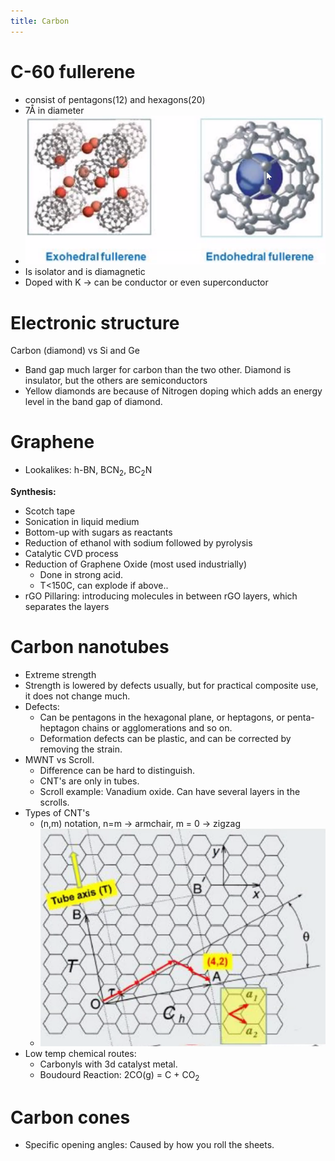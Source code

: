 ```yaml
---
title: Carbon
---
```

# C-60 fullerene
- consist of pentagons(12) and hexagons(20)
- 7Å in diameter
- ![](./static/KJM5020-images/fullerende_endo-exo.png)
- Is isolator and is diamagnetic
- Doped with K -> can be conductor or even superconductor

# Electronic structure
Carbon (diamond) vs Si and Ge
- Band gap much larger for carbon than the two other. Diamond is insulator, but the others are semiconductors
- Yellow diamonds are because of Nitrogen doping which adds an energy level in the band gap of diamond.

# Graphene
- Lookalikes: h-BN, BCN$_2$, BC$_2$N

**Synthesis:**
- Scotch tape
- Sonication in liquid medium
- Bottom-up with sugars as reactants
- Reduction of ethanol with sodium followed by pyrolysis
- Catalytic CVD process
- Reduction of Graphene Oxide (most used industrially)
	- Done in strong acid.
	- T<150C, can explode if above..
- rGO Pillaring: introducing molecules in between rGO layers, which separates the layers

# Carbon nanotubes
- Extreme strength
- Strength is lowered by defects usually, but for practical composite use, it does not change much.
- Defects:
	- Can be pentagons in the hexagonal plane, or heptagons, or penta-heptagon chains or agglomerations and so on.
	- Deformation defects can be plastic, and can be corrected by removing the strain.
- MWNT vs Scroll. 
	- Difference can be hard to distinguish.
	- CNT's are only in tubes.
	- Scroll example: Vanadium oxide. Can have several layers in the scrolls.
- Types of CNT's
	- (n,m) notation, n=m -> armchair, m = 0 -> zigzag
	- ![](./static/KJM5020-images/CNT-nm.png)
- Low temp chemical routes:
	- Carbonyls with 3d catalyst metal.
	- Boudourd Reaction: 2CO(g) = C + CO$_2$

# Carbon cones
- Specific opening angles: Caused by how you roll the sheets.